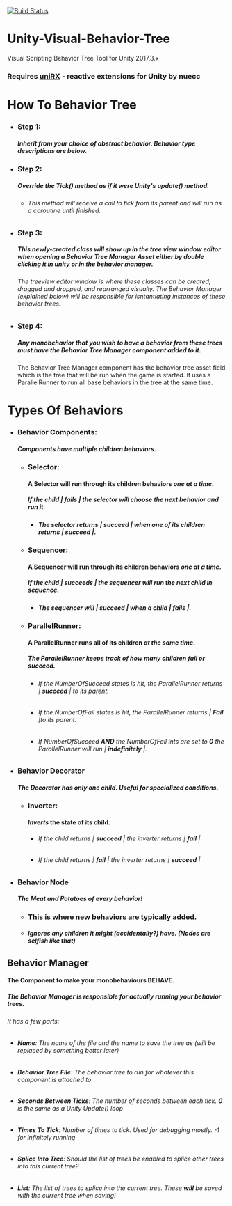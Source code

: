 <!--- This Readme was made with the help of Dillinger online markdown editor https://dillinger.io/--->
[![Build Status](https://travis-ci.org/MystikalPooka/Unity-Visual-Behavior-Tree.svg?branch=master)](https://travis-ci.org/MystikalPooka/Unity-Visual-Behavior-Tree)
# Unity-Visual-Behavior-Tree
Visual Scripting Behavior Tree Tool for Unity 2017.3.x

### Requires [uniRX](https://github.com/neuecc/UniRx) - reactive extensions for Unity by nuecc

# **How To Behavior Tree**

- ### **Step 1:** 
   ##### Inherit from your choice of abstract behavior. Behavior type descriptions are below.
  
- ### **Step 2:** 
  ##### Override the Tick() method as if it were Unity's update() method. 
  - ###### This method will receive a call to tick from its parent and will run as a coroutine until finished.
  
- ### **Step 3:** 
  ##### This newly-created class will show up in the tree view window editor when opening a Behavior Tree Manager Asset either by double clicking it in unity or in the behavior manager.
  
  ###### The treeview editor window is where these classes can be created, dragged and dropped, and rearranged visually. The Behavior Manager (explained below) will be responsible for isntantiating instances of these behavior trees.
  
- ### **Step 4:**
  ##### Any monobehavior that you wish to have a behavior from these trees must have the Behavior Tree Manager component added to it.
  The Behavior Tree Manager component has the behavior tree asset field which is the tree that will be run when the game is started.
  It uses a ParallelRunner to run all base behaviors in the tree at the same time.
  
# **Types Of Behaviors**

- ### **Behavior Components:**

  ##### **Components have *multiple* children behaviors.**
 
  - ###  **Selector:**
    ####    A Selector will run through its children behaviors ***one at a time***.
    #####  If the child | ***fails*** | the selector will choose the next behavior and run it.
    - ##### The selector returns  | ***succeed*** | when one of its children returns | ***succeed*** |.
      
  - ###  **Sequencer:**
    ####    A Sequencer will run through its children behaviors ***one at a time***.
    #####   If the child | ***succeeds*** | the sequencer will run the next child in sequence.
    - ##### The sequencer will | ***succeed*** | when a child | ***fails***  |.
      
  - ###  **ParallelRunner:**
      ####  A ParallelRunner runs all of its children ***at the same time***. 
      #####  The ParallelRunner keeps track of how many children *fail* or *succeed*. 
    - ###### If the NumberOfSucceed states is hit, the ParallelRunner returns | ***succeed***   | to its parent.
     - ###### If the NumberOfFail states is hit, the ParallelRunner returns | ***Fail***  |to its parent.
     - ###### If NumberOfSucceed ***AND*** the NumberOfFail ints are set to **0** the ParallelRunner will run | ***indefinitely*** |. 

- ### **Behavior Decorator**
   ##### **The Decorator has only ***one*** child. Useful for specialized conditions.**

    - ### **Inverter:**
        #### *Inverts* the state of its child.
        - ###### If the child returns | ***succeed*** | the inverter returns | ***fail***  |
        - ###### If the child returns | ***fail***  | the inverter returns | ***succeed***  |
        
- ### **Behavior Node**
   ##### **The Meat and Potatoes of every behavior!**

    - ### **This is where new behaviors are typically added.**
    - ##### Ignores any children it might (accidentally?) have. *(Nodes are selfish like that)*

## Behavior Manager 
#### The Component to make your monobehaviours BEHAVE.

##### The Behavior Manager is responsible for actually *running* your behavior trees.
###### It has a few parts:
- ###### **Name**:  The name of the file and the name to save the tree as *(will be replaced by something better later)*
- ###### **Behavior Tree File**: The behavior tree to run for whatever this component is attached to
- ###### **Seconds Between Ticks**: The number of seconds between each tick. ***0** is the same as a Unity Update() loop*
- ###### **Times To Tick**: Number of times to tick. Used for debugging mostly. *-1 for infinitely running*
- ###### **Splice Into Tree**: Should the list of trees be enabled to splice other trees into this current tree?
- ###### **List**: The list of trees to splice into the current tree. *These **will** be saved with the current tree when saving!*
  
